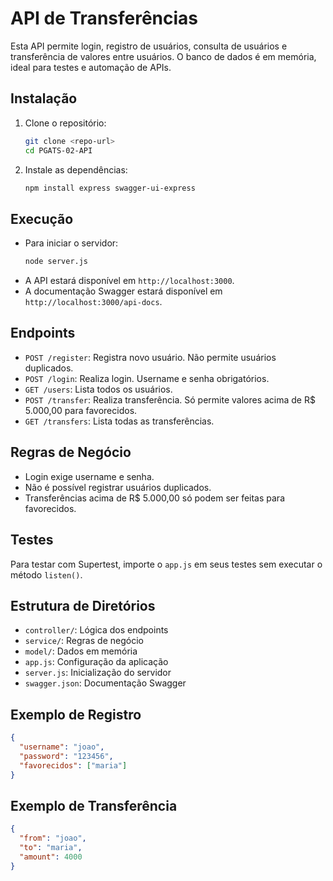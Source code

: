 # API de Transferências

Esta API permite login, registro de usuários, consulta de usuários e transferência de valores entre usuários. O banco de dados é em memória, ideal para testes e automação de APIs.

## Instalação

1. Clone o repositório:
   ```bash
   git clone <repo-url>
   cd PGATS-02-API
   ```
2. Instale as dependências:
   ```bash
   npm install express swagger-ui-express
   ```

## Execução

- Para iniciar o servidor:
  ```bash
  node server.js
  ```
- A API estará disponível em `http://localhost:3000`.
- A documentação Swagger estará disponível em `http://localhost:3000/api-docs`.

## Endpoints

- `POST /register`: Registra novo usuário. Não permite usuários duplicados.
- `POST /login`: Realiza login. Username e senha obrigatórios.
- `GET /users`: Lista todos os usuários.
- `POST /transfer`: Realiza transferência. Só permite valores acima de R$ 5.000,00 para favorecidos.
- `GET /transfers`: Lista todas as transferências.

## Regras de Negócio

- Login exige username e senha.
- Não é possível registrar usuários duplicados.
- Transferências acima de R$ 5.000,00 só podem ser feitas para favorecidos.

## Testes

Para testar com Supertest, importe o `app.js` em seus testes sem executar o método `listen()`.

## Estrutura de Diretórios

- `controller/`: Lógica dos endpoints
- `service/`: Regras de negócio
- `model/`: Dados em memória
- `app.js`: Configuração da aplicação
- `server.js`: Inicialização do servidor
- `swagger.json`: Documentação Swagger

## Exemplo de Registro

```json
{
  "username": "joao",
  "password": "123456",
  "favorecidos": ["maria"]
}
```

## Exemplo de Transferência

```json
{
  "from": "joao",
  "to": "maria",
  "amount": 4000
}
```
